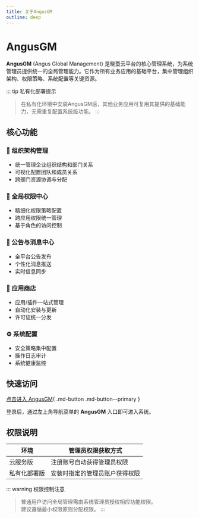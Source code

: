 ```yaml
---
title: 关于AngusGM
outline: deep
---
```


# AngusGM

**AngusGM** (Angus Global Management) 是晓蚕云平台的核心管理系统，为系统管理员提供统一的全局管理能力。它作为所有业务应用的基础平台，集中管理组织架构、权限策略、系统配置等关键资源。

::: tip 私有化部署提示
> 在私有化环境中安装AngusGM后，其他业务应用可复用其提供的基础能力，无需重复配置系统级功能。
:::

## 核心功能

### 🏢 组织架构管理
- 统一管理企业组织结构和部门关系
- 可视化配置团队和成员关系
- 跨部门资源协调与分配

### 🔐 全局权限中心
- 精细化权限策略配置
- 跨应用权限统一管理
- 基于角色的访问控制

### 📢 公告与消息中心
- 全平台公告发布
- 个性化消息推送
- 实时信息同步

### 🛒 应用商店
- 应用/插件一站式管理
- 自动化安装与更新
- 许可证统一分发

### ⚙️ 系统配置
- 安全策略集中配置
- 操作日志审计
- 系统健康监控

## 快速访问

[点击进入 AngusGM](https://gm.xcan.cloud/signin){ .md-button .md-button--primary }

登录后，通过左上角导航菜单的 **AngusGM** 入口即可进入系统。

## 权限说明

| 环境         | 管理员权限获取方式                 |
|--------------|----------------------------------|
| 云服务版     | 注册账号自动获得管理员权限         |
| 私有化部署版 | 安装时指定的管理员账户获得权限     |

::: warning 权限控制注意
> 普通用户访问全局管理需由系统管理员授权相应功能权限。  
> 建议遵循最小权限原则分配权限。
:::